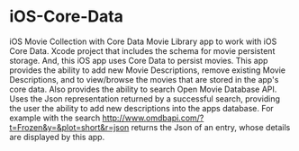 # iOS-Core-Data
iOS Movie Collection with Core Data
Movie Library app to work with iOS Core Data. Xcode project that includes the schema for movie persistent storage. And, this iOS app uses Core Data to persist movies. This app provides the ability to add new Movie Descriptions, remove existing Movie Descriptions, and to view/browse the movies that are stored in the app's core data. Also provides the ability to search Open Movie Database API. Uses the Json representation returned by a successful search, providing the user the ability to add new descriptions into the apps database. For example with the search http://www.omdbapi.com/?t=Frozen&y=&plot=short&r=json returns the Json of an entry, whose details are displayed by this app.
